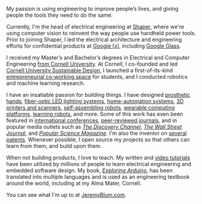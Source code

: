 My passion is using engineering to improve people’s lives, and giving people the tools they need to do the same.

Currently, I'm the head of electrical engineering at [Shaper](http://shapertools.com), where we're using computer vision to reinvent the way people use handheld power tools. Prior to joining Shaper, I led the electrical architecture and engineering efforts for confidential products at [Google [x]](http://www.jeremyblum.com/2013/08/11/whats-next/), including [Google Glass](https://en.wikipedia.org/wiki/Google_Glass).

I received my Master’s and Bachelor’s degrees in Electrical and Computer Engineering [from Cornell University](http://www.jeremyblum.com/2013/08/10/looking-back/). At Cornell, I co-founded and led [Cornell University Sustainable Design](http://cusd.cornell.edu), I launched a first-of-its-kind [entrepreneurial co-working space](http://www.jeremyblum.com/portfolio/popshop/) for students, and I conducted robotics and machine learning research.
 
I have an insatiable passion for building things. I have designed [prosthetic hands](http://www.jeremyblum.com/portfolio/fsr-controlled-prosthetic-hand/), [fiber-optic LED lighting systems](http://www.jeremyblum.com/portfolio/hybrid-lighting/), [home-automation systems](http://jarvis.jeremyblum.com), [3D printers and scanners](http://www.jeremyblum.com/portfolio/makerbot/), [self-assembling robots](http://www.jeremyblum.com/portfolio/stochastic-modular-assembly/), [wearable computing platforms](http://www.jeremyblum.com/portfolio/sudoglove-hardware-controller/), [learning robots](http://www.jeremyblum.com/portfolio/aracna/), and more. Some of this work has even been featured in [international conferences](http://www.jeremyblum.com/2013/03/28/techkriti/), [peer-reviewed journals](http://www.jeremyblum.com/2013/10/06/machine-metabolism-ieee-ram/), and in popular media outlets such as [*The Discovery Channel*](http://www.jeremyblum.com/2011/04/15/sudoglove-on-discovery-channel/), [*The Wall Street Journal*](http://www.jeremyblum.com/2015/10/15/jarvis-wsj/), and [*Popular Science Magazine*](http://www.jeremyblum.com/2015/03/21/raincloud-umbrella-minder-v2/). I'm also the inventor on [several patents](https://patents.google.com/?inventor=Jeremy+Evan+Blum). Whenever possible, I open source my projects so that others can learn from them, and build upon them.
 
When not building products, I love to teach. My written and [video tutorials](https://youtube.com/sciguy14) have been utilized by millions of people to learn electrical engineering and embedded software design. My book, [*Exploring Arduino*](http://exploringarduino.com), has been translated into multiple languages and is used as an engineering textbook around the world, including at my Alma Mater, Cornell.

You can see what I'm up to at [JeremyBlum.com](http://jeremyblum.com).